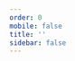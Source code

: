 ```yaml
---
order: 0
mobile: false
title: ''
sidebar: false
---
```


<code src='./index.tsx' inline={true}></code>
